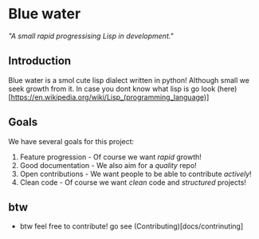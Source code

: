 # Blue water
_"A small rapid progressising Lisp in development."_

## Introduction
Blue water is a smol cute lisp dialect written in python! Although small we seek growth from it. In case you dont know what lisp is go look (here)[https://en.wikipedia.org/wiki/Lisp_(programming_language)]

## Goals
We have several goals for this project:
 1. Feature progression - Of course we want _rapid_ growth!
 2. Good documentation - We also aim for a _quality_ repo!
 3. Open contributions - We want people to be able to contribute _actively_!
 4. Clean code - Of course we want _clean_ code and _structured_ projects!

 ## **btw**
  - btw feel free to contribute! go see (Contributing)[docs/contrinuting]